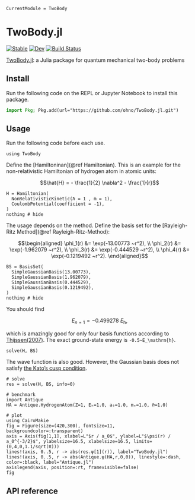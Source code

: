 ```@meta
CurrentModule = TwoBody
```

# TwoBody.jl

[![Stable](https://img.shields.io/badge/docs-stable-blue.svg)](https://ohno.github.io/TwoBody.jl/stable) [![Dev](https://img.shields.io/badge/docs-dev-blue.svg)](https://ohno.github.io/TwoBody.jl/dev) [![Build Status](https://github.com/ohno/TwoBody.jl/workflows/CI/badge.svg)](https://github.com/ohno/TwoBody.jl/actions)

[TwoBody.jl](https://github.com/ohno/TwoBody.jl): a Julia package for quantum mechanical two-body problems

## Install

Run the following code on the REPL or Jupyter Notebook to install this package.

```julia
import Pkg; Pkg.add(url="https://github.com/ohno/TwoBody.jl.git")
```

## Usage

Run the following code before each use.
```@example index
using TwoBody
```

Define the [Hamiltoninan](@ref Hamiltonian). This is an example for the non-relativistic Hamiltonian of hydrogen atom in atomic units:
```math
\hat{H} = 
- \frac{1}{2} \nabla^2
- \frac{1}{r}
```
```@example index
H = Hamiltonian(
  NonRelativisticKinetic(ℏ = 1 , m = 1),
  CoulombPotential(coefficient = -1),
)
nothing # hide
```

The usage depends on the method. Define the basis set for the [Rayleigh-Ritz Method](@ref Rayleigh-Ritz-Method):
```math
\begin{aligned}
  \phi_1(r) &= \exp(-13.00773 ~r^2), \\
  \phi_2(r) &= \exp(-1.962079 ~r^2), \\
  \phi_3(r) &= \exp(-0.444529 ~r^2), \\
  \phi_4(r) &= \exp(-0.1219492 ~r^2).
\end{aligned}
```
```@example index
BS = BasisSet(
  SimpleGaussianBasis(13.00773),
  SimpleGaussianBasis(1.962079),
  SimpleGaussianBasis(0.444529),
  SimpleGaussianBasis(0.1219492),
)
nothing # hide
```

You should find
```math
E_{n=1} = -0.499278~E_\mathrm{h},
```
which is amazingly good for only four basis functions according to [Thijssen(2007)](https://doi.org/10.1017/CBO9781139171397). The exact ground-state energy is ``-0.5~E_\mathrm{h}``.

```@repl index
solve(H, BS)
```

The wave function is also good. However, the Gaussian basis does not satisfy [the Kato’s cusp condition](https://doi.org/10.1002/cpa.3160100201).

```@example index
# solve
res = solve(H, BS, info=0)

# benchmark
import Antique
HA = Antique.HydrogenAtom(Z=1, Eₕ=1.0, a₀=1.0, mₑ=1.0, ℏ=1.0)

# plot
using CairoMakie
fig = Figure(size=(420,300), fontsize=11, backgroundcolor=:transparent)
axis = Axis(fig[1,1], xlabel=L"$r / a_0$", ylabel=L"$\psi(r) / a_0^{-3/2}$", ylabelsize=16.5, xlabelsize=16.5, limits=(0,4,0,1.1/sqrt(π)))
lines!(axis, 0..5, r -> abs(res.ψ[1](r)), label="TwoBody.jl")
lines!(axis, 0..5, r -> abs(Antique.ψ(HA,r,0,0)), linestyle=:dash, color=:black, label="Antique.jl")
axislegend(axis, position=:rt, framevisible=false)
fig
```

## API reference

```@index
```
